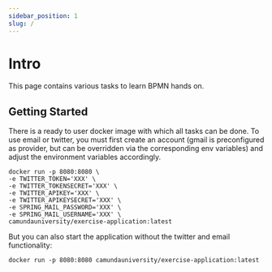 ```yaml
---
sidebar_position: 1
slug: /
---
```



# Intro

This page contains various tasks to learn BPMN hands on.

## Getting Started

There is a ready to user docker image with which all tasks can be done.
To use email or twitter, you must first create an account (gmail is preconfigured as provider, but can be overridden via the corresponding env variables) and adjust the environment variables accordingly.

```shell
docker run -p 8080:8080 \
-e TWITTER_TOKEN='XXX' \
-e TWITTER_TOKENSECRET='XXX' \
-e TWITTER_APIKEY='XXX' \
-e TWITTER_APIKEYSECRET='XXX' \
-e SPRING_MAIL_PASSWORD='XXX' \
-e SPRING_MAIL_USERNAME='XXX' \
camundauniversity/exercise-application:latest
```

But you can also start the application without the twitter and email functionality:

```shell
docker run -p 8080:8080 camundauniversity/exercise-application:latest
```